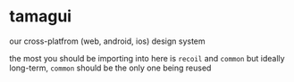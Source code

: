 # tamagui

our cross-platfrom (web, android, ios) design system

the most you should be importing into here is `recoil` and `common` but ideally long-term, `common` should be the only one being reused
